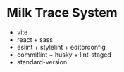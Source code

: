 # Milk Trace System

- vite
- react + sass
- eslint + stylelint + editorconfig
- commitlint + husky + lint-staged
- standard-version
